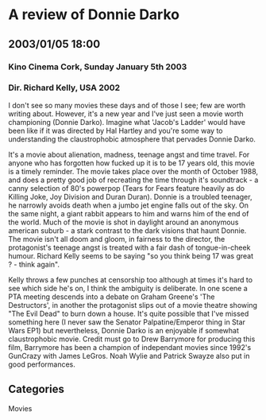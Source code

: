 # A review of Donnie Darko
## 2003/01/05 18:00

### Kino Cinema Cork, Sunday January 5th 2003
### Dir. Richard Kelly, USA 2002

I don't see so many movies these days and of those I see; few are
worth writing about.  However, it's a new year and I've just seen a
movie worth championing (Donnie Darko).  Imagine what 'Jacob's Ladder'
would have been like if it was directed by Hal Hartley and you're some
way to understanding the claustrophobic atmosphere that pervades
Donnie Darko.

It's a movie about alienation, madness, teenage angst and time travel.
For anyone who has forgotten how fucked up it is to be 17 years old,
this movie is a timely reminder.  The movie takes place over the month
of October 1988, and does a pretty good job of recreating the time
through it's soundtrack - a canny selection of 80's powerpop (Tears
for Fears feature heavily as do Killing Joke, Joy Division and Duran
Duran).  Donnie is a troubled teenager, he narrowly avoids death when
a jumbo jet engine falls out of the sky.  On the same night, a giant
rabbit appears to him and warns him of the end of the world.  Much of
the movie is shot in daylight around an anonymous american suburb - a
stark contrast to the dark visions that haunt Donnie. The movie isn't
all doom and gloom, in fairness to the director, the protagonist's
teenage angst is treated with a fair dash of tongue-in-cheek
humour. Richard Kelly seems to be saying "so you think being 17 was
great ?  - think again".

Kelly throws a few punches at censorship too although at times it's
hard to see which side he's on, I think the ambiguity is
deliberate. In one scene a PTA meeting descends into a debate on
Graham Greene's 'The Destructors', in another the protagonist slips
out of a movie theatre showing "The Evil Dead" to burn down a
house. It's quite possible that I've missed something here (I never
saw the Senator Palpatine/Emperor thing in Star Wars EP1) but
nevertheless, Donnie Darko is an enjoyable if somewhat claustrophobic
movie.  Credit must go to Drew Barrymore for producing this film,
Barrymore has been a champion of independant movies since 1992's
GunCrazy with James LeGros. Noah Wylie and Patrick Swayze also put in
good performances.

## Categories
Movies

